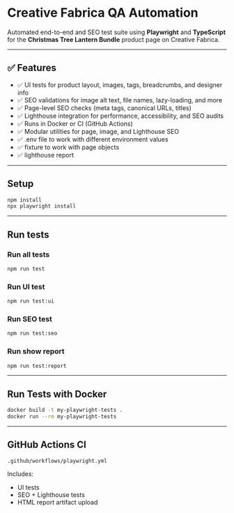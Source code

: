 # Creative Fabrica QA Automation

Automated end-to-end and SEO test suite using **Playwright** and **TypeScript**  
for the **Christmas Tree Lantern Bundle** product page on Creative Fabrica.

---

## ✅ Features

- ✅ UI tests for product layout, images, tags, breadcrumbs, and designer info
- ✅ SEO validations for image alt text, file names, lazy-loading, and more
- ✅ Page-level SEO checks (meta tags, canonical URLs, titles)
- ✅ Lighthouse integration for performance, accessibility, and SEO audits
- ✅ Runs in Docker or CI (GitHub Actions)
- ✅ Modular utilities for page, image, and Lighthouse SEO
- ✅ .env file to work with different environment values
- ✅ fixture to work with page objects
- ✅ lighthouse report

---

## Setup

```bash
npm install
npx playwright install
```
---

## Run tests

### Run all tests
```bash
npm run test
```

### Run UI test

```bash
npm run test:ui
```

### Run SEO test
```bash
npm run test:seo
```

### Run show report
```bash
npm run test:report
```
---

## Run Tests with Docker
```bash
docker build -t my-playwright-tests .
docker run --rm my-playwright-tests
```
---

## GitHub Actions CI
```
.github/workflows/playwright.yml
```

Includes:

* UI tests
* SEO + Lighthouse tests
* HTML report artifact upload

